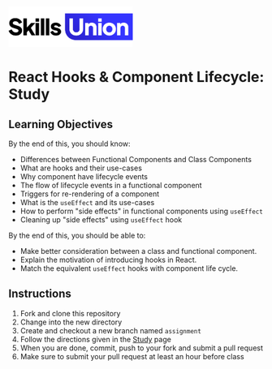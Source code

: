 [<img src="assets/images/su-logo.png" alt="Skills Union Logo" height="80px" />](https://www.skillsunion.com/)

# React Hooks & Component Lifecycle: Study

## Learning Objectives

By the end of this, you should know:

- Differences between Functional Components and Class Components
- What are hooks and their use-cases
- Why component have lifecycle events
- The flow of lifecycle events in a functional component
- Triggers for re-rendering of a component
- What is the `useEffect` and its use-cases
- How to perform "side effects" in functional components using `useEffect`
- Cleaning up "side effects" using `useEffect` hook

By the end of this, you should be able to:

- Make better consideration between a class and functional component.
- Explain the motivation of introducing hooks in React.
- Match the equivalent `useEffect` hooks with component life cycle.

## Instructions

1. Fork and clone this repository
2. Change into the new directory
3. Create and checkout a new branch named `assignment`
4. Follow the directions given in the [Study](./Study.md) page
5. When you are done, commit, push to your fork and submit a pull request
6. Make sure to submit your pull request at least an hour before class
